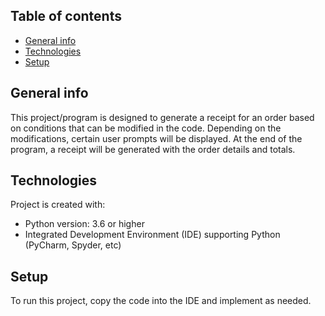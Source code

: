 ## Table of contents
* [General info](#general-info)
* [Technologies](#technologies)
* [Setup](#setup)

## General info
This project/program is designed to generate a receipt for an order based on conditions that can be modified in the code.  Depending on the modifications, certain user prompts will be displayed.  At the end of the program, a receipt will be generated with the order details and totals.
	
## Technologies
Project is created with:
* Python version: 3.6 or higher
* Integrated Development Environment (IDE) supporting Python (PyCharm, Spyder, etc)
	
## Setup
To run this project, copy the code into the IDE and implement as needed.

